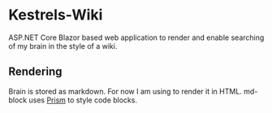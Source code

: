 # Kestrels-Wiki
ASP.NET Core Blazor based web application to render and enable searching of my brain in the style of a wiki.

## Rendering
Brain is stored as markdown. For now I am using [<md-block>](https://md-block.verou.me/) to render it in HTML.
md-block uses [Prism](https://prismjs.com/) to style code blocks.